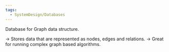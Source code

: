 ```yaml
---
tags:
  - SystemDesign/Databases
---
```

Database for Graph data structure.

-> Stores data that are represented as nodes, edges and relations.
-> Great for running complex graph based algorithms.


